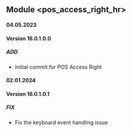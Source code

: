 ## Module <pos_access_right_hr>

#### 04.05.2023
#### Version 16.0.1.0.0
##### ADD
- Initial commit for POS Access Right

#### 02.01.2024
#### Version 16.0.1.0.1
##### FIX
- Fix the keyboard event handling issue
